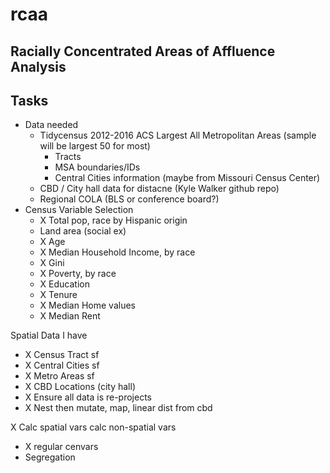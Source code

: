 # rcaa
## Racially Concentrated Areas of Affluence Analysis

## Tasks
- Data needed
  - Tidycensus 2012-2016 ACS Largest All Metropolitan Areas (sample will be largest 50 for most)
    - Tracts
    - MSA boundaries/IDs
    - Central Cities information (maybe from Missouri Census Center)
  - CBD / City hall data for distacne (Kyle Walker github repo)
  - Regional COLA (BLS or conference board?)
- Census Variable Selection
  - X Total pop, race by Hispanic origin
  - Land area (social ex)
  - X Age
  - X Median Household Income, by race
  - X Gini
  - X Poverty, by race
  - X Education
  - X Tenure
  - X Median Home values
  - X Median Rent
  
Spatial Data I have
  - X Census Tract sf
  - X Central Cities sf
  - X Metro Areas sf
  - X CBD Locations (city hall)
  - X Ensure all data is re-projects
  - X Nest then mutate, map, linear dist from cbd

X Calc spatial vars
calc non-spatial vars
 - X regular cenvars
 - Segregation
 

